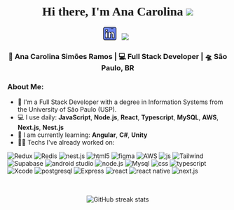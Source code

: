 

<div align="center">
   <h1 style="font-family: 'emoji'">Hi there, I'm Ana Carolina <img src="https://media.giphy.com/media/hvRJCLFzcasrR4ia7z/giphy.gif" width="25px"> </h1>
</div>

<p align='center'>
   <a href="https://www.linkedin.com/in/anacarolinasimoesramos/"><img height="30" src="https://raw.githubusercontent.com/8bithemant/8bithemant/master/linkedin.png?raw=true"></a>&nbsp;&nbsp;
    <a href="mailto:carolstolf19@gmail.com"><img height="30" src="https://cdn-icons-png.flaticon.com/512/324/324123.png?raw=true"></a>&nbsp;&nbsp;
 </p>

 <div align="center">
<h3>🙎 Ana Carolina Simões Ramos | 💻 Full Stack Developer | 🛸 São Paulo, BR </h3>
</div>

### About Me:
- 🏦 I'm a Full Stack Developer with a degree in Information Systems from the University of São Paulo (USP).
- 💻 I use daily: **JavaScript**, **Node.js**, **React**, **Typescript**,  **MySQL**,  **AWS**, **Next.js**, **Nest.js**
-  📖 I am currently learning: **Angular**, **C#**, **Unity**
- 🧑‍💻 Techs I've already worked on:

<div style="display: inline_block">
      <img alt="Redux" src="https://img.shields.io/badge/redux-%23593d88.svg?style=for-the-badge&logo=redux&logoColor=white" />  
    <img alt="Redis" src="https://img.shields.io/badge/redis-%23DD0031.svg?style=for-the-badge&logo=redis&logoColor=white" />
    <img alt="nest.js" src="https://img.shields.io/badge/nestjs-%23E0234E.svg?style=for-the-badge&logo=nestjs&logoColor=white" />
  <img alt="html5" src="https://img.shields.io/badge/HTML5-E34F26?style=for-the-badge&logo=html5&logoColor=white" />
       <img  alt="figma" src="https://img.shields.io/badge/Figma-F24E1E?style=for-the-badge&logo=figma&logoColor=white" />
       <img alt="AWS" src="https://img.shields.io/badge/AWS-%23FF9900.svg?style=for-the-badge&logo=amazon-aws&logoColor=white" />  
      <img alt="js" src="https://img.shields.io/badge/JavaScript-F7DF1E?style=for-the-badge&logo=javascript&logoColor=black" />
    <img alt="Tailwind" src="https://img.shields.io/badge/tailwindcss-%2338B2AC.svg?style=for-the-badge&logo=tailwind-css&logoColor=white" />  
   <img alt="Supabase" src="https://img.shields.io/badge/Supabase-3ECF8E?style=for-the-badge&logo=supabase&logoColor=white" />  
       <img alt="android studio" src="https://img.shields.io/badge/Android%20Studio-3DDC84.svg?style=for-the-badge&logo=android-studio&logoColor=white" />
    <img alt="node.js" src="https://img.shields.io/badge/Node.js-43853D?style=for-the-badge&logo=node.js&logoColor=white" />
      <img alt="Mysql" src="https://img.shields.io/badge/mysql-%2300f.svg?style=for-the-badge&logo=mysql&logoColor=white" />    
  <img  alt="css" src="https://img.shields.io/badge/CSS3-1572B6?style=for-the-badge&logo=css3&logoColor=white" />
       <img alt="typescript" src="https://img.shields.io/badge/TypeScript-007ACC?style=for-the-badge&logo=typescript&logoColor=white" />
       <img alt="Xcode" src="https://img.shields.io/badge/Xcode-007ACC?style=for-the-badge&logo=Xcode&logoColor=white" />  
    <img alt="postgresql" src="https://img.shields.io/badge/PostgreSQL-316192?style=for-the-badge&logo=postgresql&logoColor=white" />
      <img alt="Express" src="https://img.shields.io/badge/express.js-%23404d59.svg?style=for-the-badge&logo=express&logoColor=%2361DAFB" />  
       <img alt="react" src="https://img.shields.io/badge/React-20232A?style=for-the-badge&logo=react&logoColor=61DAFB" />
           <img alt="react native" src="https://img.shields.io/badge/react_native-%2320232a.svg?style=for-the-badge&logo=react&logoColor=%2361DAFB" />
       <img alt="next.js" src="https://img.shields.io/badge/Next-black?style=for-the-badge&logo=next.js&logoColor=white" />


</div><br/><br/>

<div align="center">

![GitHub streak stats](https://streak-stats.demolab.com/?user=Carolstolf) 

</div>

